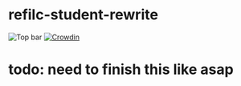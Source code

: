 # refilc-student-rewrite

![Top bar](https://etc.qwit.cloud/random "top bar")
[![Crowdin](https://badges.crowdin.net/filc/localized.svg)](https://crowdin.com/project/filc)

# **todo: need to finish this like asap**